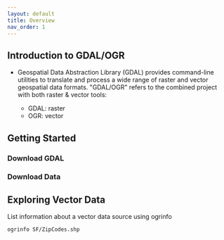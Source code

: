 ```yaml
---
layout: default
title: Overview
nav_order: 1
---
```

## Introduction to GDAL/OGR

* Geospatial Data Abstraction Library (GDAL) provides command-line utilities to translate and process a wide range of raster and vector geospatial data formats. "GDAL/OGR" refers to the combined project with both raster & vector tools:
   
   * GDAL: raster 
   * OGR: vector

## Getting Started

### Download GDAL

### Download Data

## Exploring Vector Data

List information about a vector data source using ogrinfo

`ogrinfo SF/ZipCodes.shp`
